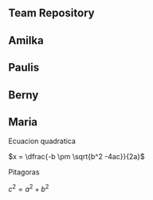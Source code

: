 ## Team Repository


## Amilka

## Paulis

## Berny

## Maria
Ecuacion quadratica

$x = \dfrac{-b \pm \sqrt{b^2 -4ac}}{2a}$

Pitagoras

${c^2 = a^2 + b^2}$

